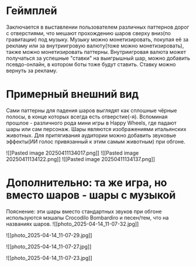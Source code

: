 # Геймплей
Заключается в выставлении пользователем различных паттернов дорог с отверстиями, что мешают прохождению шаров сверху вниз(по гравитации) под музыку. Музыку можно монетизировать, покупая её за рекламу или за внутриигровую валюту(тоже можно монетизировать), также можно монетизировать паттерны.
Внутриигровая валюта может получаться за успешные "ставки" на выигрышный шар, можно добавить псевдо-онлайн, в котором боты тоже будут ставить. Ставку можно вернуть за рекламу.
# Примерный внешний вид
Сами паттерны для падения шаров выглядят как сплошные чёрные полосы, в конце которых всегда есть отверстие(-я). Вспоминая прошлое - различного рода мини игры в Happy Wheels, где падают шары или сам персонаж. Шары являются изображениями итальянских животных. Для притягивания аудитории можно добавить звуковые эффекты(ИИ голос привязанный к этим самым животным) при обгоне.

![[Pasted image 20250411134017.png]]
![[Pasted image 20250411134122.png]]
![[Pasted image 20250411134137.png]]
# Дополнительно: та же игра, но вместо шаров - шары с музыкой
Пояснение: эти шары вместо стандартных звуков при обгоне используются мэшапы Crocodilo Bombardiro и песен/тем, что на названиях шаров. 
![[photo_2025-04-14_11-07-32.jpg]]

![[photo_2025-04-14_11-07-29.jpg]]

![[photo_2025-04-14_11-07-27.jpg]]

![[photo_2025-04-14_11-07-23.jpg]]